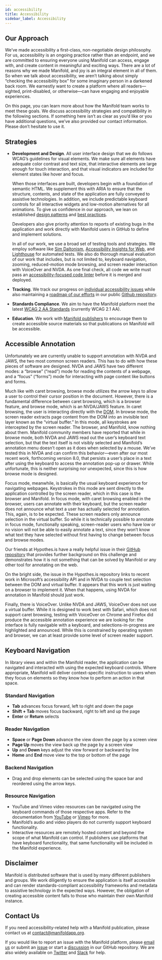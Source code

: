 ```yaml
---
id: accessibility
title: Accessibility
sidebar_label: Accessibility
---
```


## Our Approach

We’ve made accessibility a first-class, non-negotiable design philosophy. For us, accessibility is an ongoing practice rather than an endpoint, and we are committed to ensuring everyone using Manifold can access, engage with, and create content in meaningful and exciting ways. There are a lot of reasons why we made Manifold, and joy is an integral element in all of them. So when we talk about accessibility, we aren’t talking about simply “checking the accessibility box” for some imaginary person in a darkened back room. We earnestly want to create a platform where all readers—sighted, print-disabled, or otherwise—can have engaging and enjoyable experiences.

On this page, you can learn more about how the Manifold team works to meet these goals. We discuss accessibility strategies and compatibility in the following sections. If something here isn’t as clear as you’d like or you have additional questions, we’ve also provided our contact information. Please don’t hesitate to use it.

## Strategies

- **Development and Design**. All user interface design that we do follows WCAG’s guidelines for visual elements. We make sure all elements have adequate color contrast and text size, that interactive elements are large enough for touch interaction, and that visual indicators are included for element states like hover and focus.

	When those interfaces are built, developers begin with a foundation of semantic HTML. We supplement this with ARIA to ensure that the structure, contents, and state of the application are fully conveyed to assistive technologies. In addition, we include predictable keyboard controls for all interactive widgets and low-motion alternatives for all animations. To give us confidence in our approach, we lean on established [design patterns](https://www.w3.org/WAI/ARIA/apg/patterns/) and [best practices](https://www.w3.org/TR/using-aria/#NOTES).

	Developers also give priority attention to reports of existing bugs in the application and work directly with Manifold users in GitHub to define and implement solutions.

	In all of our work, we use a broad set of testing tools and strategies. We employ software like [Sim Daltonism](https://michelf.ca/projects/sim-daltonism/), [Accessibility Insights for Web](https://accessibilityinsights.io/docs/web/overview/), and [Lighthouse](https://developers.google.com/web/tools/lighthouse/) for automated tests. We also do thorough manual evaluation of our work that includes, but is not limited to, keyboard navigation, zooming, reduced-motion mode browsing, and screen reader interaction with VoiceOver and NVDA. As one final check, all code we write must pass an [accessibility-focused code linter](https://github.com/jsx-eslint/eslint-plugin-jsx-a11y) before it is merged and deployed.
- **Tracking**. We track our progress on [individual accessibility issues](https://github.com/ManifoldScholar/manifold/issues?q=is%3Aissue+label%3A%22Type%3A+Accessibility%22+) while also maintaining a [roadmap of our efforts](https://github.com/orgs/ManifoldScholar/projects/1) in our public [Github repository](https://github.com/ManifoldScholar/manifold).
- **Standards Compliance**. We aim to have the Manifold platform meet the latest [WCAG 2 AA Standards](https://www.w3.org/WAI/WCAG2AA-Conformance) (currently WCAG 2.1 AA).
- **Education**. We work with [Manifold publishers](https://manifoldapp.org/community) to encourage them to create accessible source materials so that publications on Manifold will be accessible.

## Accessible Annotation

Unfortunately we are currently unable to support annotation with NVDA and JAWS, the two most common screen readers. This has to do with how these pieces of software are designed. NVDA and JAWS have two different modes: a “browse” (“read”) mode for reading the contents of a webpage, and a “focus” (“forms”) mode for interacting with page content like buttons and forms.

Much like with caret browsing, browse mode utilizes the arrow keys to allow a user to control their cursor position in the document. However, there is a fundamental difference between caret browsing, which is a browser feature, and browse mode, which is an NVDA/JAWS feature. In caret browsing, the user is interacting directly with the [DOM](https://developer.mozilla.org/en-US/docs/Web/API/Document_Object_Model/Introduction "Introduction to the Document Object Model"). In browse mode, the screen reader extracts page content from the DOM into an invisible text layer known as the “virtual buffer.” In this mode, all keystrokes are intercepted by the screen reader. The browser, and Manifold, know nothing about them. Manifold community members have reported that while in browse mode, both NVDA and JAWS read out the user’s keyboard text selection, but that the text itself is not visibly selected and Manifold’s annotation menu doesn’t open as it does when selected by a mouse. We’ve tested this in NVDA and can confirm this behavior—even after our most recent work, forthcoming version 8.0, that persists a user’s place in a text after using the keyboard to access the annotation pop-up or drawer. While unfortunate, this is neither surprising nor unexpected, since this is how browse mode is designed.

Focus mode, meanwhile, is basically the usual keyboard experience for navigating webpages. Keystrokes in this mode are sent directly to the application controlled by the screen reader, which in this case is the browser and Manifold. In focus mode, with caret browsing enabled in the browser, users can annotate with their keyboard, but the screen reader does not announce what text a user has actually selected for annotation. This, again, is to be expected. These screen readers only announce selection in the virtual buffer. So while it is technically possible to annotate in focus mode, functionally speaking, screen-reader users who have low or no vision will not be able to easily annotate a text, since they won’t know what text they have selected without first having to change between focus and browse modes.

Our friends at Hypothes.is have a really helpful issue in their [GitHub repository](https://github.com/hypothesis/product-backlog/issues/1148) that provides further background on this challenge and demonstrates how it is not something that can be solved by Manifold or any other tool for annotating on the web.

On the bright side, the issue in the Hypothes.is repository links to recent work in Microsoft’s accessibility API and in NVDA to couple text selection between the DOM and virtual buffer. It appears that this work is just waiting on a browser to implement it. When that happens, using NVDA for annotation in Manifold should just work.

Finally, there is VoiceOver. Unlike NVDA and JAWS, VoiceOver does not use a virtual buffer. While it is designed to work best with Safari, which does not support caret browsing, testing with VoiceOver on Chrome and Firefox did produce the accessible annotation experience we are looking for: the interface is fully navigable with a keyboard, and selections-in-progress are highlighted and announced. While this is constrained by operating system and browser, we can at least provide some level of screen reader support.

## Keyboard Navigation

In library views and within the Manifold reader, the application can be navigated and interacted with using the expected keyboard controls. Where appropriate, Manifold will deliver context-specific instruction to users when they focus on elements so they know how to perform an action in that space.

### Standard Navigation

- **Tab** advances focus forward, left to right and down the page
- **Shift + Tab** moves focus backward, right to left and up the page
- **Enter** or **Return** selects

### Reader Navigation

- **Space** or **Page Down** advance the view down the page by a screen view
- **Page Up** moves the view back up the page by a screen view
- **Up** and **Down** keys adjust the view forward or backward by line
- **Home** and **End** move view to the top or bottom of the page

### Backend Navigation

- Drag and drop elements can be selected using the space bar and reordered using the arrow keys.

### Resource Navigation

- YouTube and Vimeo video resources can be navigated using the keyboard commands of those respective apps. Refer to the documentation from [YouTube](https://support.google.com/youtube/answer/7631406?hl=en) or [Vimeo](https://vimeo.zendesk.com/hc/en-us/articles/115002267667-Player-keyboard-shortcuts) for more.
- Manifold’s audio and video players do not currently support keyboard functionality.
- Interactive resources are remotely hosted content and beyond the scope of what Manifold can control. If publishers use platforms that have keyboard functionality, that same functionality will be included in the Manifold experience.

## Disclaimer

Manifold is distributed software that is used by many different publishers and groups. We work diligently to ensure the application is itself accessible and can render standards-compliant accessibility frameworks and metadata to assistive technology in the expected ways. However, the obligation of creating accessible content falls to those who maintain their own Manifold instance.

## Contact Us

If you need accessibility-related help with a Manifold publication, please contact us at <contact@manifoldapp.org>.

If you would like to report an issue with the Manifold platform, please [email us](mailto:contact@manifoldapp.org) or submit an [issue](https://github.com/ManifoldScholar/manifold/issues) or start a [discussion](https://github.com/ManifoldScholar/manifold/discussions) in our GitHub repository. We are also widely available on [Twitter](https://twitter.com/ManifoldScholar) and [Slack](https://manifold-slackin.herokuapp.com/) for help.
